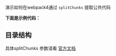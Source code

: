 

演示如何在webpack4通过 `splitChunks` 提取公共代码

<!-- more -->

**下面是示例代码：**

## 目录结构

具体splitChunks 参数请看 [官方文档](https://webpack.js.org/plugins/split-chunks-plugin/) 
